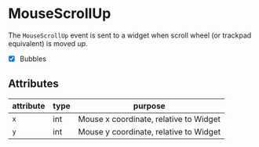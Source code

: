 # MouseScrollUp

The `MouseScrollUp` event is sent to a widget when scroll wheel (or trackpad equivalent) is moved _up_.

- [x] Bubbles

## Attributes

| attribute | type | purpose                                |
| --------- | ---- | -------------------------------------- |
| `x`       | int  | Mouse x coordinate, relative to Widget |
| `y`       | int  | Mouse y coordinate, relative to Widget |
